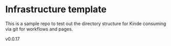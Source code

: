 # Infrastructure template

This is a sample repo to test out the directory structure for Kinde consuming via git for workflows and pages.

v0.0.17
